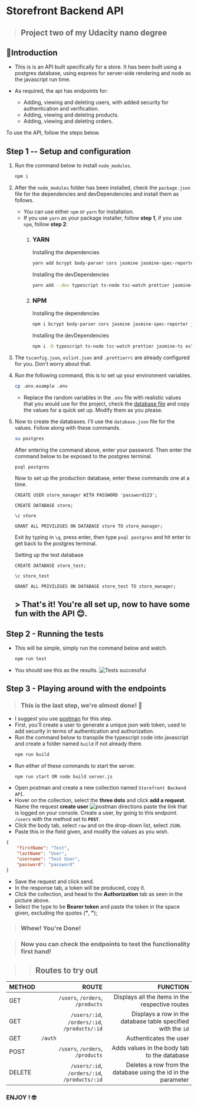 # Storefront Backend API
> ## Project two of my Udacity nano degree

## **🤯Introduction**
* This is is an API built specifically for a store. It has been built using a postgres database, using express for server-side rendering and node as the javascript run time.
* As required, the api has endpoints for:

    * Adding, viewing and deleting users, with added security for authentication and verification.
    * Adding, viewing and deleting products.
    * Adding, viewing and deleting orders.

To use the API, follow the steps below.
## **Step 1 -- Setup and configuration**

1. Run the command below to install `node_modules`.
    ```bash
    npm i
    ```
1. After the `node_modules` folder has been installed, check the `package.json` file for the dependencies and devDependencies and install them as follows.
    * You can use either `npm` or `yarn` for installation.
    * If you use `yarn` as your package installer, follow **step 1**, if you use `npm`, follow **step 2**:
        1. ### **YARN**
            Installing the dependencies
            ```bash
            yarn add bcrypt body-parser cors jasmine jasmine-spec-reporter jsonwebtoken morgan nodemon pg express dotenv db-migrate db-migrate-pg
            ```
            Installing the devDependencies

            ```bash
            yarn add --dev typescript ts-node tsc-watch prettier jasmine-ts eslint-plugin-prettier eslint-config-prettier eslint @types/node @types/bcrypt @types/body-parser @types/cors @types/express @types/jasmine @types/jsonwebtoken @types/morgan @types/nodemon @types/pg @typescript-eslint/eslint-plugin @typescript-eslint/parser
            ```
        1. ### **NPM**
            Installing the dependencies
            ```bash
            npm i bcrypt body-parser cors jasmine jasmine-spec-reporter jsonwebtoken morgan nodemon pg express dotenv db-migrate db-migrate-pg
            ```

            Installing the devDependencies
            ```bash
            npm i -D typescript ts-node tsc-watch prettier jasmine-ts eslint-plugin-prettier eslint-config-prettier eslint @types/node @types/bcrypt @types/body-parser @types/cors @types/express @types/jasmine @types/jsonwebtoken @types/morgan @types/nodemon @types/pg @typescript-eslint/eslint-plugin @typescript-eslint/parser
            ```
1. The `tsconfig.json`, `eslint.json` and `.prettierrc` are already configured for you. Don't worry about that.
1. Run the following command, this is to set up your environment variables.
    ```bash
    cp .env.example .env
    ```
    * Replace the random variables in the `.env` file with realistic values that you would use for the project, check the [database file](database.json) and copy the values for a quick set up. Modify them as you please.

1. Now to create the databases. I'll use the `database.json` file for the values. Follow along with these commands.
    ```bash
    su postgres
    ```
    After entering the command above, enter your password. Then enter the command below to be exposed to the postgres terminal.
    ```postgres
    psql postgres
    ```
    Now to set up the production database, enter these commands one at a time.
    ```postgres
    CREATE USER store_manager WITH PASSWORD 'password123';

    CREATE DATABASE store;

    \c store

    GRANT ALL PRIVILEGES ON DATABASE store TO store_manager;
    ```
    Exit by typing in `\q`, press enter, then type `psql postgres` and hit enter to get back to the postgres terminal.


    Setting up the test database
    ```postgres
    CREATE DATABASE store_test;

    \c store_test

    GRANT ALL PRIVILEGES ON DATABASE store_test TO store_manager;
    ```

    ## > That's it! You're all set up, now to have some fun with the API 😊.

## **Step 2 - Running the tests**
* This will be simple, simply run the command below and watch.
    ```bash
    npm run test
    ```
* You should see this as the results.
    ![Tests successful](images/tests.PNG)

## **Step 3 - Playing around with the endpoints**
> ### This is the last step, we're almost done! 🦾

* I suggest you use [postman](https://www.postman.com/downloads/) for this step.
* First, you'll create a user to generate a unique json web token, used to add security in terms of authentication and authorization.
* Run the command below to transpile the typescript code into javascript and create a folder named `build` if not already there.
    ```bash
    npm run build
    ```
* Run either of these commands to start the server.
    ```bash
    npm run start OR node build server.js
    ```
* Open postman and create a new collection named `Storefront Backend API`.
* Hover on the collection, select the **three dots** and click **add a request**. Name the request **create user**
    ![postman directions](images/postman.PNG)
paste the link that is logged on your console. Create a user, by going to this endpoint. `/users` with the method set to **`POST`**.
* Click the body tab, select `raw` and on the drop-down list, select `JSON`.
* Paste this in the field given, and modify the values as you wish.
```json
{
    "firstName": "Test",
    "lastName": "User",
    "username": "Test User",
    "password": "password"
}
```
* Save the request and click send.
* In the response tab, a token will be produced, copy it.
* Click the collection, and head to the **Authorization** tab as seen in the picture above. 
* Select the type to be **Bearer token** and paste the token in the space given, excluding the quotes (**\"**, **\"**);

> ### Whew! You're Done!

> ### Now you can check the endpoints to test the functionality first hand! 

>> ## **Routes to try out**
| METHOD | ROUTE                                        | FUNCTION                                                     |
| :----- | --------------------------------------------:| ------------------------------------------------------------:|
| GET    | `/users`, `/orders`, `/products`             | Displays all the items in the respective routes              |
| GET    | `/users/:id`, `/orders/:id`, `/products/:id` | Displays a row in the database table specified with the `id` |
| GET    | `/auth                         `             | Authenticates the user                                       |
| POST   | `/users`, `/orders`, `/products`             | Adds values in the body tab to the database                  |
| DELETE | `/users/:id`, `/orders/:id`, `/products/:id` | Deletes a row from the database using the id in the parameter|

### **ENJOY !** 🤓